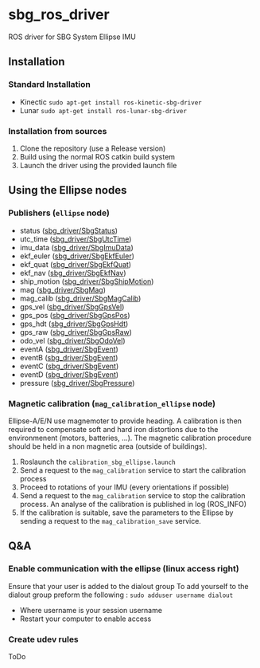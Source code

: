 # sbg_ros_driver
ROS driver for SBG System Ellipse IMU

## Installation
### Standard Installation
* Kinectic
```sudo apt-get install ros-kinetic-sbg-driver```
* Lunar
```sudo apt-get install ros-lunar-sbg-driver```

### Installation from sources
1. Clone the repository (use a Release version)
2. Build using the normal ROS catkin build system
3. Launch the driver using the provided launch file

## Using the Ellipse nodes
### Publishers (`ellipse` node)
  * status ([sbg_driver/SbgStatus](http://docs.ros.org/api/sbg_driver/html/msg/SbgStatus.html))
  * utc_time ([sbg_driver/SbgUtcTime](http://docs.ros.org/api/sbg_driver/html/msg/SbgUtcTime.html))
  * imu_data ([sbg_driver/SbgImuData](http://docs.ros.org/api/sbg_driver/html/msg/SbgImuData.html))
  * ekf_euler ([sbg_driver/SbgEkfEuler](http://docs.ros.org/api/sbg_driver/html/msg/SbgEkfEuler.html))
  * ekf_quat ([sbg_driver/SbgEkfQuat](http://docs.ros.org/api/sbg_driver/html/msg/SbgEkfQuat.html))
  * ekf_nav ([sbg_driver/SbgEkfNav](http://docs.ros.org/api/sbg_driver/html/msg/SbgEkfNav.html))
  * ship_motion ([sbg_driver/SbgShipMotion](http://docs.ros.org/api/sbg_driver/html/msg/SbgShipMotion.html))
  * mag ([sbg_driver/SbgMag](http://docs.ros.org/api/sbg_driver/html/msg/SbgMag.html))
  * mag_calib ([sbg_driver/SbgMagCalib](http://docs.ros.org/api/sbg_driver/html/msg/SbgMagCalib.html))
  * gps_vel ([sbg_driver/SbgGpsVel](http://docs.ros.org/api/sbg_driver/html/msg/SbgGpsVel.html))
  * gps_pos ([sbg_driver/SbgGpsPos](http://docs.ros.org/api/sbg_driver/html/msg/SbgGpsPos.html))
  * gps_hdt ([sbg_driver/SbgGpsHdt](http://docs.ros.org/api/sbg_driver/html/msg/SbgGpsHdt.html))
  * gps_raw ([sbg_driver/SbgGpsRaw](http://docs.ros.org/api/sbg_driver/html/msg/SbgGpsRaw.html))
  * odo_vel ([sbg_driver/SbgOdoVel](http://docs.ros.org/api/sbg_driver/html/msg/SbgOdoVel.html))
  * eventA ([sbg_driver/SbgEvent](http://docs.ros.org/api/sbg_driver/html/msg/SbgEvent.html))
  * eventB ([sbg_driver/SbgEvent](http://docs.ros.org/api/sbg_driver/html/msg/SbgEvent.html))
  * eventC ([sbg_driver/SbgEvent](http://docs.ros.org/api/sbg_driver/html/msg/SbgEvent.html))
  * eventD ([sbg_driver/SbgEvent](http://docs.ros.org/api/sbg_driver/html/msg/SbgEvent.html))
  * pressure ([sbg_driver/SbgPressure](http://docs.ros.org/api/sbg_driver/html/msg/SbgPressure.html))

### Magnetic calibration (`mag_calibration_ellipse` node)
Ellipse-A/E/N use magnemoter to provide heading. A calibration is then required to compensate soft and hard iron distortions due to the environmenent (motors, batteries, ...). The magnetic calibration procedure should be held in a non magnetic area (outside of buildings).
1. Roslaunch the `calibration_sbg_ellipse.launch` 
2. Send a request to the `mag_calibration` service to start the calibration process
3. Proceed to rotations of your IMU (every orientations if possible)
3. Send a request to the `mag_calibration` service to stop the calibration process. An analyse of the calibration is published in log (ROS_INFO)
4. If the calibration is suitable, save the parameters to the Ellipse by sending a request to the `mag_calibration_save` service.

## Q&A
### Enable communication with the ellipse (linux access right)
Ensure that your user is added to the dialout group
To add yourself to the dialout group preform the following :
```sudo adduser username dialout```
  * Where username is your session username
  * Restart your computer to enable access

### Create udev rules
ToDo
